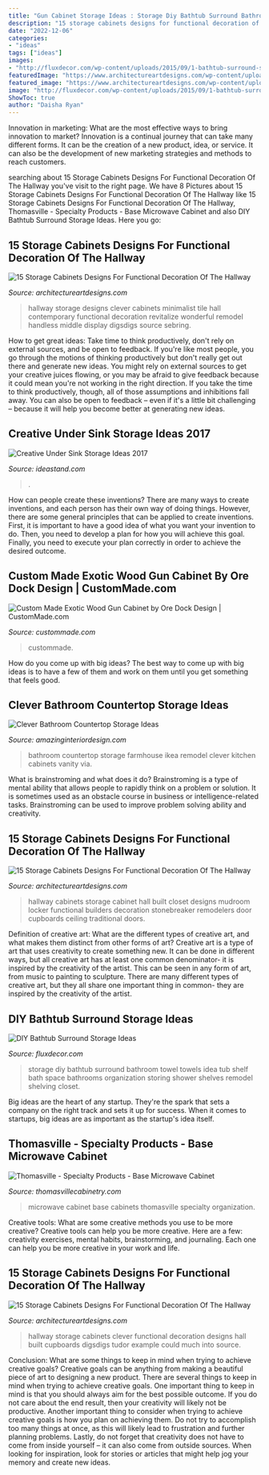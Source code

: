 ```yaml
---
title: "Gun Cabinet Storage Ideas : Storage Diy Bathtub Surround Bathroom Towel Towels Idea Tub Shelf Bath Space Bathrooms Organization Storing Shower Shelves Remodel Shelving Closet"
description: "15 storage cabinets designs for functional decoration of the hallway"
date: "2022-12-06"
categories:
- "ideas"
tags: ["ideas"]
images:
- "http://fluxdecor.com/wp-content/uploads/2015/09/1-bathtub-surround-storage-ideas.jpg"
featuredImage: "https://www.architectureartdesigns.com/wp-content/uploads/2015/11/1440.jpg"
featured_image: "https://www.architectureartdesigns.com/wp-content/uploads/2015/11/443.jpg"
image: "http://fluxdecor.com/wp-content/uploads/2015/09/1-bathtub-surround-storage-ideas.jpg"
ShowToc: true
author: "Daisha Ryan"
---
```



Innovation in marketing: What are the most effective ways to bring innovation to market?
Innovation is a continual journey that can take many different forms. It can be the creation of a new product, idea, or service. It can also be the development of new marketing strategies and methods to reach customers.

	

		
searching about 15 Storage Cabinets Designs For Functional Decoration Of The Hallway you've visit to the right page. We have 8 Pictures about 15 Storage Cabinets Designs For Functional Decoration Of The Hallway like 15 Storage Cabinets Designs For Functional Decoration Of The Hallway, Thomasville - Specialty Products - Base Microwave Cabinet and also DIY Bathtub Surround Storage Ideas. Here you go:
		
    
## 15 Storage Cabinets Designs For Functional Decoration Of The Hallway

<img loading=lazy src="https://www.architectureartdesigns.com/wp-content/uploads/2015/11/1440.jpg" onerror="this.onerror=null;this.src='https://tse2.mm.bing.net/th?id=OIP.sX1TZnIZOBB-hyiAplIunAHaLE&amp;pid=15.1';" alt="15 Storage Cabinets Designs For Functional Decoration Of The Hallway">

_Source: architectureartdesigns.com_

>hallway storage designs clever cabinets minimalist tile hall contemporary functional decoration revitalize wonderful remodel handless middle display digsdigs source sebring. 

	

How to get great ideas: Take time to think productively, don't rely on external sources, and be open to feedback.
If you're like most people, you go through the motions of thinking productively but don't really get out there and generate new ideas. You might rely on external sources to get your creative juices flowing, or you may be afraid to give feedback because it could mean you're not working in the right direction. If you take the time to think productively, though, all of those assumptions and inhibitions fall away. You can also be open to feedback – even if it's a little bit challenging – because it will help you become better at generating new ideas.

    
## Creative Under Sink Storage Ideas 2017

<img loading=lazy src="https://ideastand.com/wp-content/uploads/2015/09/1-under-sink-storage-ideas.jpg" onerror="this.onerror=null;this.src='https://tse3.mm.bing.net/th?id=OIP.VkT1I1LbOaZ7bpsjHwyxkQHaLC&amp;pid=15.1';" alt="Creative Under Sink Storage Ideas 2017">

_Source: ideastand.com_

>. 

	

How can people create these inventions?
There are many ways to create inventions, and each person has their own way of doing things. However, there are some general principles that can be applied to create inventions. First, it is important to have a good idea of what you want your invention to do. Then, you need to develop a plan for how you will achieve this goal. Finally, you need to execute your plan correctly in order to achieve the desired outcome.

    
## Custom Made Exotic Wood Gun Cabinet By Ore Dock Design | CustomMade.com

<img loading=lazy src="https://images.custommade.com/p9s1S__XTtZhCMNqZzW9tuMjrGQ=/custommade-photosets/201150/201150.502325.jpg" onerror="this.onerror=null;this.src='https://tse4.mm.bing.net/th?id=OIP.vu0Gekhkx7Ia7QJU1eN47AHaJ4&amp;pid=15.1';" alt="Custom Made Exotic Wood Gun Cabinet by Ore Dock Design | CustomMade.com">

_Source: custommade.com_

>custommade. 

	

How do you come up with big ideas?
The best way to come up with big ideas is to have a few of them and work on them until you get something that feels good.

    
## Clever Bathroom Countertop Storage Ideas

<img loading=lazy src="http://www.amazinginteriordesign.com/wp-content/uploads/2019/01/6-14.jpg" onerror="this.onerror=null;this.src='https://tse1.mm.bing.net/th?id=OIP.auVJBa-CBBbzhZh7kz5jcgHaJ3&amp;pid=15.1';" alt="Clever Bathroom Countertop Storage Ideas">

_Source: amazinginteriordesign.com_

>bathroom countertop storage farmhouse ikea remodel clever kitchen cabinets vanity via. 

	

What is brainstroming and what does it do?
Brainstroming is a type of mental ability that allows people to rapidly think on a problem or solution. It is sometimes used as an obstacle course in business or intelligence-related tasks. Brainstroming can be used to improve problem solving ability and creativity.

    
## 15 Storage Cabinets Designs For Functional Decoration Of The Hallway

<img loading=lazy src="https://www.architectureartdesigns.com/wp-content/uploads/2015/11/543.jpg" onerror="this.onerror=null;this.src='https://tse2.mm.bing.net/th?id=OIP.Oc1jQTsnStsi4PRC8Zx8ZQAAAA&amp;pid=15.1';" alt="15 Storage Cabinets Designs For Functional Decoration Of The Hallway">

_Source: architectureartdesigns.com_

>hallway cabinets storage cabinet hall built closet designs mudroom locker functional builders decoration stonebreaker remodelers door cupboards ceiling traditional doors. 

	

Definition of creative art: What are the different types of creative art, and what makes them distinct from other forms of art?
Creative art is a type of art that uses creativity to create something new. It can be done in different ways, but all creative art has at least one common denominator- it is inspired by the creativity of the artist. This can be seen in any form of art, from music to painting to sculpture. There are many different types of creative art, but they all share one important thing in common- they are inspired by the creativity of the artist.

    
## DIY Bathtub Surround Storage Ideas

<img loading=lazy src="http://fluxdecor.com/wp-content/uploads/2015/09/1-bathtub-surround-storage-ideas.jpg" onerror="this.onerror=null;this.src='https://tse2.mm.bing.net/th?id=OIP.YFlWIC3WiTdL0eOw_JcfWgHaLH&amp;pid=15.1';" alt="DIY Bathtub Surround Storage Ideas">

_Source: fluxdecor.com_

>storage diy bathtub surround bathroom towel towels idea tub shelf bath space bathrooms organization storing shower shelves remodel shelving closet. 

	

Big ideas are the heart of any startup. They're the spark that sets a company on the right track and sets it up for success. When it comes to startups, big ideas are as important as the startup's idea itself. 

    
## Thomasville - Specialty Products - Base Microwave Cabinet

<img loading=lazy src="https://www.thomasvillecabinetry.com/-/media/thomasville/products/specialty_cabinets/thomicromaca.jpg" onerror="this.onerror=null;this.src='https://tse4.mm.bing.net/th?id=OIP.lvDMiWw5nvfhqRd6B-EsrAHaLH&amp;pid=15.1';" alt="Thomasville - Specialty Products - Base Microwave Cabinet">

_Source: thomasvillecabinetry.com_

>microwave cabinet base cabinets thomasville specialty organization. 

	

Creative tools: What are some creative methods you use to be more creative?
Creative tools can help you be more creative. Here are a few: creativity exercises, mental habits, brainstorming, and journaling. Each one can help you be more creative in your work and life.

    
## 15 Storage Cabinets Designs For Functional Decoration Of The Hallway

<img loading=lazy src="https://www.architectureartdesigns.com/wp-content/uploads/2015/11/443.jpg" onerror="this.onerror=null;this.src='https://tse2.mm.bing.net/th?id=OIP.53ydOGy9N39cMf3rWT5Z5gHaLI&amp;pid=15.1';" alt="15 Storage Cabinets Designs For Functional Decoration Of The Hallway">

_Source: architectureartdesigns.com_

>hallway storage cabinets clever functional decoration designs hall built cupboards digsdigs tudor example could much into source. 

	

Conclusion: What are some things to keep in mind when trying to achieve creative goals?
Creative goals can be anything from making a beautiful piece of art to designing a new product. There are several things to keep in mind when trying to achieve creative goals. One important thing to keep in mind is that you should always aim for the best possible outcome. If you do not care about the end result, then your creativity will likely not be productive. Another important thing to consider when trying to achieve creative goals is how you plan on achieving them. Do not try to accomplish too many things at once, as this will likely lead to frustration and further planning problems. Lastly, do not forget that creativity does not have to come from inside yourself – it can also come from outside sources. When looking for inspiration, look for stories or articles that might help jog your memory and create new ideas.

